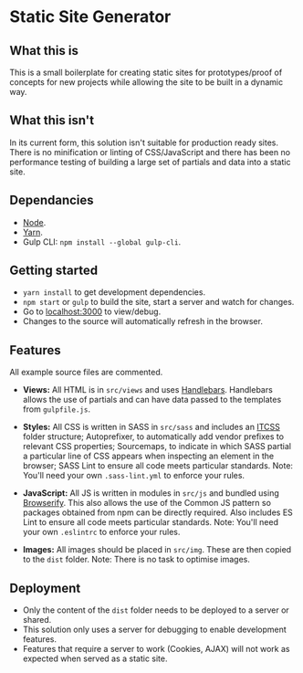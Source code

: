 # Static Site Generator

## What this is

This is a small boilerplate for creating static sites for prototypes/proof of concepts for new projects while allowing the site to be built in a dynamic way.


## What this isn't

In its current form, this solution isn't suitable for production ready sites. There is no minification or linting of CSS/JavaScript and there has been no performance testing of building a large set of partials and data into a static site.


## Dependancies

* [Node](https://nodejs.org/en/).
* [Yarn](https://yarnpkg.com/).
* Gulp CLI: `npm install --global gulp-cli`.


## Getting started

* `yarn install` to get development dependencies.
* `npm start` or `gulp` to build the site, start a server and watch for changes.
* Go to [localhost:3000](http://localhost:3000) to view/debug.
* Changes to the source will automatically refresh in the browser.


## Features

All example source files are commented.

* **Views:** All HTML is in `src/views` and uses [Handlebars](http://handlebarsjs.com/). Handlebars allows the use of partials and can have data passed to the templates from `gulpfile.js`.

* **Styles:** All CSS is written in SASS in `src/sass` and includes an [ITCSS](https://www.xfive.co/blog/itcss-scalable-maintainable-css-architecture/) folder structure; Autoprefixer, to automatically add vendor prefixes to relevant CSS properties; Sourcemaps, to indicate in which SASS partial a particular line of CSS appears when inspecting an element in the browser; SASS Lint to ensure all code meets particular standards.  Note: You'll need your own `.sass-lint.yml` to enforce your rules.

* **JavaScript:** All JS is written in modules in `src/js` and bundled using [Browserify](http://browserify.org/). This also allows the use of the Common JS pattern so packages obtained from npm can be directly required. Also includes ES Lint to ensure all code meets particular standards. Note: You'll need your own `.eslintrc` to enforce your rules.

* **Images:** All images should be placed in `src/img`. These are then copied to the `dist` folder. Note: There is no task to optimise images.


## Deployment

* Only the content of the `dist` folder needs to be deployed to a server or shared.
* This solution only uses a server for debugging to enable development features.
* Features that require a server to work (Cookies, AJAX) will not work as expected when served as a static site.
